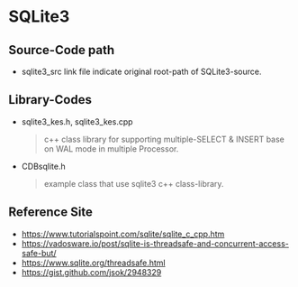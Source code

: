 
# SQLite3

## Source-Code path
- sqlite3_src link file indicate original root-path of SQLite3-source.

## Library-Codes
- sqlite3_kes.h, sqlite3_kes.cpp
  > c++ class library for supporting multiple-SELECT & INSERT base on WAL mode in multiple Processor.
- CDBsqlite.h
  > example class that use sqlite3 c++ class-library.

## Reference Site
- https://www.tutorialspoint.com/sqlite/sqlite_c_cpp.htm
- https://vadosware.io/post/sqlite-is-threadsafe-and-concurrent-access-safe-but/
- https://www.sqlite.org/threadsafe.html
- https://gist.github.com/jsok/2948329
